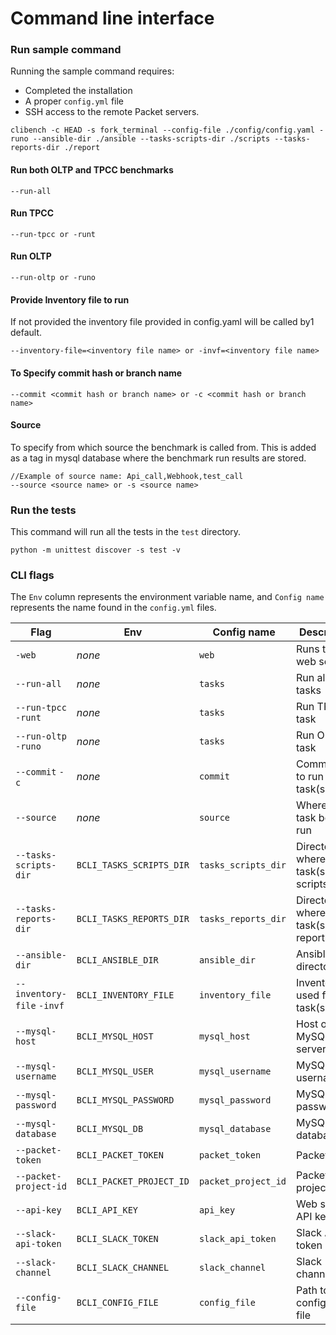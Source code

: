 # Command line interface

### Run sample command

Running the sample command requires:
- Completed the installation
- A proper `config.yml` file
- SSH access to the remote Packet servers.

```shell
clibench -c HEAD -s fork_terminal --config-file ./config/config.yaml -runo --ansible-dir ./ansible --tasks-scripts-dir ./scripts --tasks-reports-dir ./report
```

#### Run both OLTP and TPCC benchmarks
```
--run-all
```

#### Run TPCC
```
--run-tpcc or -runt
```

#### Run OLTP
```
--run-oltp or -runo
```

#### Provide Inventory file to run
If not provided the inventory file provided in config.yaml will be called by1 default.
```
--inventory-file=<inventory file name> or -invf=<inventory file name>
```

#### To Specify commit hash or branch name
```
--commit <commit hash or branch name> or -c <commit hash or branch name>
```

#### Source
To specify from which source the benchmark is called from. This is
added as a tag in mysql database where the benchmark run results are stored.

```
//Example of source name: Api_call,Webhook,test_call
--source <source name> or -s <source name>
```


### Run the tests

This command will run all the tests in the `test` directory.

```shell
python -m unittest discover -s test -v
```

### CLI flags 
The `Env` column represents the environment variable name, and `Config name` represents the name found in the `config.yml` files.

| Flag | Env | Config name | Description |
| ---- | ----------- | ------- | ------- |
| `-web`   | _none_  | `web` | Runs the web server  |
| `--run-all`   |  _none_ | `tasks` | Run all the tasks  |
| `--run-tpcc` `-runt`  | _none_ | `tasks`  |  Run TPCC task |
| `--run-oltp` `-runo`  | _none_ | `tasks` | Run OLTP task |
| `--commit` `-c`   | _none_ | `commit` | Commit used to run the task(s)  |
| `--source`   | _none_ | `source` | Where is the task being run |
| `--tasks-scripts-dir`   | `BCLI_TASKS_SCRIPTS_DIR` | `tasks_scripts_dir` |  Directory where the task(s)'s scripts are  |
| `--tasks-reports-dir`   | `BCLI_TASKS_REPORTS_DIR` | `tasks_reports_dir` | Directory where the task(s)'s reports are  |
| `--ansible-dir`   | `BCLI_ANSIBLE_DIR` | `ansible_dir` | Ansible's directory  |
| `--inventory-file` `-invf`   | `BCLI_INVENTORY_FILE` | `inventory_file` | Inventory file used for the task(s)  |
| `--mysql-host`   | `BCLI_MYSQL_HOST` | `mysql_host` | Host of MySQL server |
| `--mysql-username`   | `BCLI_MYSQL_USER` | `mysql_username` | MySQL username  |
| `--mysql-password`   | `BCLI_MYSQL_PASSWORD` | `mysql_password` | MySQL password |
| `--mysql-database`   | `BCLI_MYSQL_DB` | `mysql_database` |  MySQL database |
| `--packet-token`   | `BCLI_PACKET_TOKEN` | `packet_token` |  Packet token |
| `--packet-project-id`   | `BCLI_PACKET_PROJECT_ID` | `packet_project_id` |  Packet project ID |
| `--api-key`   | `BCLI_API_KEY` | `api_key` | Web server API key |
| `--slack-api-token`   | `BCLI_SLACK_TOKEN` | `slack_api_token` | Slack API token |
| `--slack-channel`   | `BCLI_SLACK_CHANNEL` | `slack_channel` | Slack channel |
| `--config-file`   | `BCLI_CONFIG_FILE` | `config_file` | Path to configuration file |

